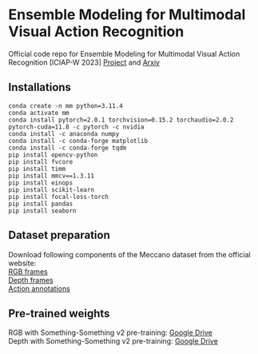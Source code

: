 # Ensemble Modeling for Multimodal Visual Action Recognition
Official code repo for Ensemble Modeling for Multimodal Visual Action Recognition [ICIAP-W 2023] 
[Project](https://www.crcv.ucf.edu/research/projects/ensemble-modeling-for-multimodal-visual-action-recognition/) and 
[Arxiv](https://arxiv.org/pdf/2308.05430.pdf)

## Installations
````
conda create -n mm python=3.11.4
conda activate mm
conda install pytorch=2.0.1 torchvision=0.15.2 torchaudio=2.0.2 pytorch-cuda=11.8 -c pytorch -c nvidia
conda install -c anaconda numpy    
conda install -c conda-forge matplotlib
conda install -c conda-forge tqdm
pip install opencv-python
pip install fvcore
pip install timm
pip install mmcv==1.3.11
pip install einops
pip install scikit-learn
pip install focal-loss-torch
pip install pandas
pip install seaborn
````
## Dataset preparation
Download following components of the Meccano dataset from the official website: <br>
[RGB frames](https://iplab.dmi.unict.it/sharing/MECCANO/MECCANO_RGB_frames.zip) <br>
[Depth frames](https://iplab.dmi.unict.it/sharing/MECCANO/MECCANO_Depth_frames.zip) <br>
[Action annotations](https://iplab.dmi.unict.it/sharing/MECCANO/MECCANO_action_annotations.zip)

## Pre-trained weights
RGB with Something-Something v2 pre-training: [Google Drive](https://drive.google.com/drive/folders/14cUWo31X8PBNY61brvzHs2ORkG9dhILi?usp=drive_link) <br>
Depth with Something-Something v2 pre-training: [Google Drive](https://drive.google.com/drive/folders/1ecY5T4nLv0ztMarPS02oBASTeIzfi2pO?usp=drive_link)
